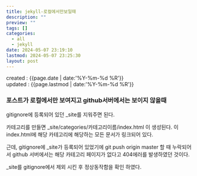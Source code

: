 ```yaml
---
title: jekyll-로컬에서만보일때
description: ""
preview: ""
tags: []
categories:
  - all
  - jekyll
date: 2024-05-07 23:19:10
lastmod: 2024-05-07 23:25:30
layout: post
---
```


created : {{page.date | date:'%Y-%m-%d %R'}}  
updated : {{page.lastmod | date:'%Y-%m-%d %R'}}

### 포스트가 로컬에서만 보여지고 github서버에서는 보이지 않을때
gitignore에 등록되어 있던 _site를 지워주면 된다.

카테고리를 만들면 _site/categories/카테고리이름/index.html 이 생성된다.
이 index.html에 해당 카테고리에 해당하는 모든 문서가 링크되어 있다.

근데, gitignore에 _site가 등록되어 있었기에 git push origin master 할 때 누락되어서 
github 서버에서는 해당 카테고리 페이지가 없다고 404에러를 발생하였던 것이다.

_site를 gitignore에서 제외 시킨 후 정상동작함을 확인 하였다.
